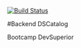 [![Build Status](https://travis-ci.org/jdaibello/dscatalog-bootcamp-devsuperior.svg?branch=main)](https://travis-ci.org/jdaibello/dscatalog-bootcamp-devsuperior)

#Backend DSCatalog

Bootcamp DevSuperior